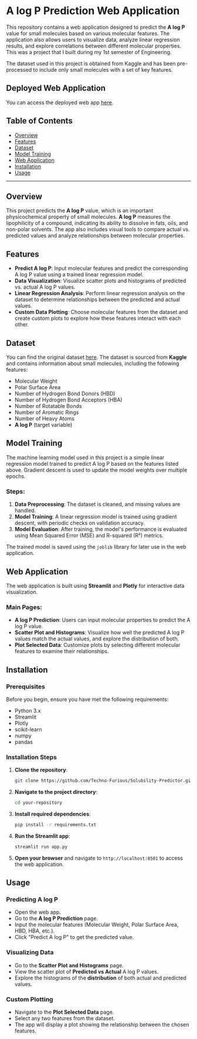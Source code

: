 # A log P Prediction Web Application

This repository contains a web application designed to predict the **A log P** value for small molecules based on various molecular features. The application also allows users to visualize data, analyze linear regression results, and explore correlations between different molecular properties. 
This was a project that I built during my 1st semester of Engineering.

The dataset used in this project is obtained from Kaggle and has been pre-processed to include only small molecules with a set of key features.

## Deployed Web Application

You can access the deployed web app [here](https://techno-furious-solubility-predictor-streamapp-pmmlbq.streamlit.app/).

## Table of Contents
- [Overview](#overview)
- [Features](#features)
- [Dataset](#dataset)
- [Model Training](#model-training)
- [Web Application](#web-application)
- [Installation](#installation)
- [Usage](#usage)

---

## Overview
This project predicts the **A log P** value, which is an important physicochemical property of small molecules. **A log P** measures the lipophilicity of a compound, indicating its ability to dissolve in fats, oils, and non-polar solvents. The app also includes visual tools to compare actual vs. predicted values and analyze relationships between molecular properties.

## Features
- **Predict A log P**: Input molecular features and predict the corresponding A log P value using a trained linear regression model.
- **Data Visualization**: Visualize scatter plots and histograms of predicted vs. actual A log P values.
- **Linear Regression Analysis**: Perform linear regression analysis on the dataset to determine relationships between the predicted and actual values.
- **Custom Data Plotting**: Choose molecular features from the dataset and create custom plots to explore how these features interact with each other.

## Dataset
You can find the original dataset [here](https://www.kaggle.com/code/ahmedelmaamounamin/solubility-prediction/input).
The dataset is sourced from **Kaggle** and contains information about small molecules, including the following features:
- Molecular Weight
- Polar Surface Area
- Number of Hydrogen Bond Donors (HBD)
- Number of Hydrogen Bond Acceptors (HBA)
- Number of Rotatable Bonds
- Number of Aromatic Rings
- Number of Heavy Atoms
- **A log P** (target variable)

## Model Training
The machine learning model used in this project is a simple linear regression model trained to predict A log P based on the features listed above. Gradient descent is used to update the model weights over multiple epochs.

### Steps:
1. **Data Preprocessing**: The dataset is cleaned, and missing values are handled.
2. **Model Training**: A linear regression model is trained using gradient descent, with periodic checks on validation accuracy.
3. **Model Evaluation**: After training, the model's performance is evaluated using Mean Squared Error (MSE) and R-squared (R²) metrics.

The trained model is saved using the `joblib` library for later use in the web application.

## Web Application
The web application is built using **Streamlit** and **Plotly** for interactive data visualization.

### Main Pages:
- **A log P Prediction**: Users can input molecular properties to predict the A log P value.
- **Scatter Plot and Histograms**: Visualize how well the predicted A log P values match the actual values, and explore the distribution of both.
- **Plot Selected Data**: Customize plots by selecting different molecular features to examine their relationships.

## Installation

### Prerequisites
Before you begin, ensure you have met the following requirements:
- Python 3.x
- Streamlit
- Plotly
- scikit-learn
- numpy
- pandas

### Installation Steps
1. **Clone the repository**:
    ```bash
    git clone https://github.com/Techno-Furious/Solubility-Predictor.git
    ```

2. **Navigate to the project directory**:
    ```bash
    cd your-repository
    ```

3. **Install required dependencies**:
    ```bash
    pip install -r requirements.txt
    ```

4. **Run the Streamlit app**:
    ```bash
    streamlit run app.py
    ```

5. **Open your browser** and navigate to `http://localhost:8501` to access the web application.

## Usage
### Predicting A log P
- Open the web app.
- Go to the **A log P Prediction** page.
- Input the molecular features (Molecular Weight, Polar Surface Area, HBD, HBA, etc.).
- Click "Predict A log P" to get the predicted value.

### Visualizing Data
- Go to the **Scatter Plot and Histograms** page.
- View the scatter plot of **Predicted vs Actual** A log P values.
- Explore the histograms of the **distribution** of both actual and predicted values.

### Custom Plotting
- Navigate to the **Plot Selected Data** page.
- Select any two features from the dataset.
- The app will display a plot showing the relationship between the chosen features.
